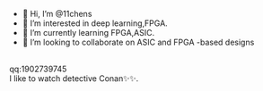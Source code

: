 - 👋 Hi, I’m @11chens
- 👀 I’m interested in deep learning,FPGA.
- 🌱 I’m currently learning FPGA,ASIC.
- 💞️ I’m looking to collaborate on ASIC and FPGA -based designs

<br>qq:1902739745</br>
I like to watch detective Conan✨✨.

<!---
11chens/11chens is a  special  repository because its `README.md` (this file) appears on your GitHub profile.
You can click the Preview link to take a look at your changes.
--->
